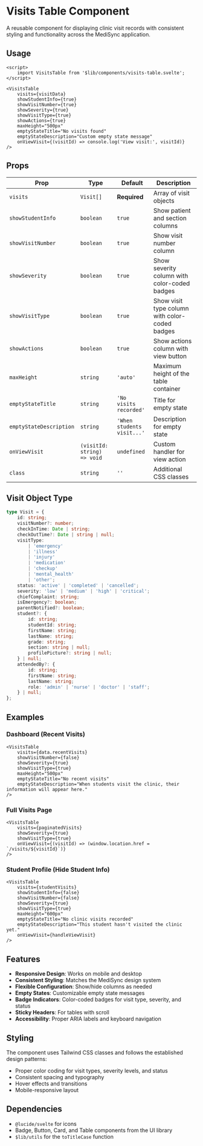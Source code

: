 # Visits Table Component

A reusable component for displaying clinic visit records with consistent styling and functionality across the MediSync application.

## Usage

```svelte
<script>
	import VisitsTable from '$lib/components/visits-table.svelte';
</script>

<VisitsTable
	visits={visitData}
	showStudentInfo={true}
	showVisitNumber={true}
	showSeverity={true}
	showVisitType={true}
	showActions={true}
	maxHeight="500px"
	emptyStateTitle="No visits found"
	emptyStateDescription="Custom empty state message"
	onViewVisit={(visitId) => console.log('View visit:', visitId)}
/>
```

## Props

| Prop                    | Type                        | Default                    | Description                                    |
| ----------------------- | --------------------------- | -------------------------- | ---------------------------------------------- |
| `visits`                | `Visit[]`                   | **Required**               | Array of visit objects                         |
| `showStudentInfo`       | `boolean`                   | `true`                     | Show patient and section columns               |
| `showVisitNumber`       | `boolean`                   | `true`                     | Show visit number column                       |
| `showSeverity`          | `boolean`                   | `true`                     | Show severity column with color-coded badges   |
| `showVisitType`         | `boolean`                   | `true`                     | Show visit type column with color-coded badges |
| `showActions`           | `boolean`                   | `true`                     | Show actions column with view button           |
| `maxHeight`             | `string`                    | `'auto'`                   | Maximum height of the table container          |
| `emptyStateTitle`       | `string`                    | `'No visits recorded'`     | Title for empty state                          |
| `emptyStateDescription` | `string`                    | `'When students visit...'` | Description for empty state                    |
| `onViewVisit`           | `(visitId: string) => void` | `undefined`                | Custom handler for view action                 |
| `class`                 | `string`                    | `''`                       | Additional CSS classes                         |

## Visit Object Type

```typescript
type Visit = {
	id: string;
	visitNumber?: number;
	checkInTime: Date | string;
	checkOutTime?: Date | string | null;
	visitType:
		| 'emergency'
		| 'illness'
		| 'injury'
		| 'medication'
		| 'checkup'
		| 'mental_health'
		| 'other';
	status: 'active' | 'completed' | 'cancelled';
	severity: 'low' | 'medium' | 'high' | 'critical';
	chiefComplaint: string;
	isEmergency?: boolean;
	parentNotified?: boolean;
	student?: {
		id: string;
		studentId: string;
		firstName: string;
		lastName: string;
		grade: string;
		section: string | null;
		profilePicture?: string | null;
	} | null;
	attendedBy?: {
		id: string;
		firstName: string;
		lastName: string;
		role: 'admin' | 'nurse' | 'doctor' | 'staff';
	} | null;
};
```

## Examples

### Dashboard (Recent Visits)

```svelte
<VisitsTable
	visits={data.recentVisits}
	showVisitNumber={false}
	showSeverity={true}
	showVisitType={true}
	maxHeight="500px"
	emptyStateTitle="No recent visits"
	emptyStateDescription="When students visit the clinic, their information will appear here."
/>
```

### Full Visits Page

```svelte
<VisitsTable
	visits={paginatedVisits}
	showSeverity={true}
	showVisitType={true}
	onViewVisit={(visitId) => (window.location.href = `/visits/${visitId}`)}
/>
```

### Student Profile (Hide Student Info)

```svelte
<VisitsTable
	visits={studentVisits}
	showStudentInfo={false}
	showVisitNumber={false}
	showSeverity={true}
	showVisitType={true}
	maxHeight="600px"
	emptyStateTitle="No clinic visits recorded"
	emptyStateDescription="This student hasn't visited the clinic yet."
	onViewVisit={handleViewVisit}
/>
```

## Features

- **Responsive Design**: Works on mobile and desktop
- **Consistent Styling**: Matches the MediSync design system
- **Flexible Configuration**: Show/hide columns as needed
- **Empty States**: Customizable empty state messages
- **Badge Indicators**: Color-coded badges for visit type, severity, and status
- **Sticky Headers**: For tables with scroll
- **Accessibility**: Proper ARIA labels and keyboard navigation

## Styling

The component uses Tailwind CSS classes and follows the established design patterns:

- Proper color coding for visit types, severity levels, and status
- Consistent spacing and typography
- Hover effects and transitions
- Mobile-responsive layout

## Dependencies

- `@lucide/svelte` for icons
- Badge, Button, Card, and Table components from the UI library
- `$lib/utils` for the `toTitleCase` function
